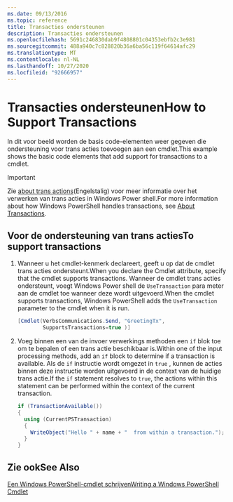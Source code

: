 ```yaml
---
ms.date: 09/13/2016
ms.topic: reference
title: Transacties ondersteunen
description: Transacties ondersteunen
ms.openlocfilehash: 5691c246830dab9f4808801c04353ebfb2c3e981
ms.sourcegitcommit: 488a940c7c828820b36a6ba56c119f64614afc29
ms.translationtype: MT
ms.contentlocale: nl-NL
ms.lasthandoff: 10/27/2020
ms.locfileid: "92666957"
---
```

# <a name="how-to-support-transactions"></a><span data-ttu-id="384b7-103">Transacties ondersteunen</span><span class="sxs-lookup"><span data-stu-id="384b7-103">How to Support Transactions</span></span>

<span data-ttu-id="384b7-104">In dit voor beeld worden de basis code-elementen weer gegeven die ondersteuning voor trans acties toevoegen aan een cmdlet.</span><span class="sxs-lookup"><span data-stu-id="384b7-104">This example shows the basic code elements that add support for transactions to a cmdlet.</span></span>

> [!IMPORTANT]
> <span data-ttu-id="384b7-105">Zie [about trans actions][about_Transactions](Engelstalig) voor meer informatie over het verwerken van trans acties in Windows Power shell.</span><span class="sxs-lookup"><span data-stu-id="384b7-105">For more information about how Windows PowerShell handles transactions, see [About Transactions][about_Transactions].</span></span>

## <a name="to-support-transactions"></a><span data-ttu-id="384b7-106">Voor de ondersteuning van trans acties</span><span class="sxs-lookup"><span data-stu-id="384b7-106">To support transactions</span></span>

1. <span data-ttu-id="384b7-107">Wanneer u het cmdlet-kenmerk declareert, geeft u op dat de cmdlet trans acties ondersteunt.</span><span class="sxs-lookup"><span data-stu-id="384b7-107">When you declare the Cmdlet attribute, specify that the cmdlet supports transactions.</span></span>
   <span data-ttu-id="384b7-108">Wanneer de cmdlet trans acties ondersteunt, voegt Windows Power shell de `UseTransaction` para meter aan de cmdlet toe wanneer deze wordt uitgevoerd.</span><span class="sxs-lookup"><span data-stu-id="384b7-108">When the cmdlet supports transactions, Windows PowerShell adds the `UseTransaction` parameter to the cmdlet when it is run.</span></span>

    ```csharp
    [Cmdlet(VerbsCommunications.Send, "GreetingTx",
            SupportsTransactions=true )]
    ```

2. <span data-ttu-id="384b7-109">Voeg binnen een van de invoer verwerkings methoden een `if` blok toe om te bepalen of een trans actie beschikbaar is.</span><span class="sxs-lookup"><span data-stu-id="384b7-109">Within one of the input processing methods, add an `if` block to determine if a transaction is available.</span></span>
   <span data-ttu-id="384b7-110">Als de `if` instructie wordt omgezet in `true` , kunnen de acties binnen deze instructie worden uitgevoerd in de context van de huidige trans actie.</span><span class="sxs-lookup"><span data-stu-id="384b7-110">If the `if` statement resolves to `true`, the actions within this statement can be performed within the context of the current transaction.</span></span>

    ```csharp
    if (TransactionAvailable())
    {
      using (CurrentPSTransaction)
      {
        WriteObject("Hello " + name + "  from within a transaction.");
      }
    }
    ```

## <a name="see-also"></a><span data-ttu-id="384b7-111">Zie ook</span><span class="sxs-lookup"><span data-stu-id="384b7-111">See Also</span></span>

[<span data-ttu-id="384b7-112">Een Windows PowerShell-cmdlet schrijven</span><span class="sxs-lookup"><span data-stu-id="384b7-112">Writing a Windows PowerShell Cmdlet</span></span>](./writing-a-windows-powershell-cmdlet.md)

<!-- External URLs -->

[about_Transactions]: /powershell/module/Microsoft.PowerShell.Core/About/about_Transactions
